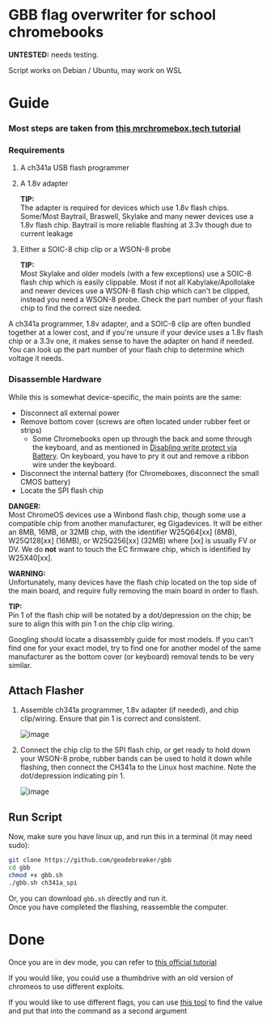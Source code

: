 # GBB flag overwriter for school chromebooks

**UNTESTED:** needs testing.

Script works on Debian / Ubuntu, may work on WSL

# Guide
### Most steps are taken from [this mrchromebox.tech tutorial](https://docs.mrchromebox.tech/docs/support/unbricking/unbrick-ch341a.html)

### Requirements

1. A ch341a USB flash programmer
2. A 1.8v adapter

    **TIP:**<br>
    The adapter is required for devices which use 1.8v flash chips. Some/Most Baytrail, Braswell, Skylake and many newer devices use a 1.8v flash chip. Baytrail is more reliable flashing at 3.3v though due to current leakage

3. Either a SOIC-8 chip clip or a WSON-8 probe

    **TIP:**<br>
    Most Skylake and older models (with a few exceptions) use a SOIC-8 flash chip which is easily clippable. Most if not all Kabylake/Apollolake and newer devices use a WSON-8 flash chip which can't be clipped, instead you need a WSON-8 probe. Check the part number of your flash chip to find the correct size needed.

A ch341a programmer, 1.8v adapter, and a SOIC-8 clip  are often bundled together at a lower cost, and if you're unsure if your device uses a 1.8v flash chip or a 3.3v one, it makes sense to have the adapter on hand if needed. You can look up the part number of your flash chip to determine which voltage it needs.

### Disassemble Hardware

While this is somewhat device-specific, the main points are the same:

* Disconnect all external power
* Remove bottom cover (screws are often located under rubber feet or strips)
  * Some Chromebooks open up through the back and some through the keyboard, and as mentioned in [Disabling write protect via Battery](https://docs.mrchromebox.tech/docs/firmware/wp/disabling.html#disconnecting-the-battery). On keyboard, you have to pry it out and remove a ribbon wire under the keyboard.
* Disconnect the internal battery (for Chromeboxes, disconnect the small CMOS battery)
* Locate the SPI flash chip

**DANGER:**<br>
Most ChromeOS devices use a Winbond flash chip, though some use a compatible chip from another manufacturer, eg Gigadevices. It will be either an 8MB, 16MB, or 32MB chip, with the identifier W25Q64[xx] (8MB),  W25Q128[xx] (16MB), or W25Q256[xx] (32MB) where [xx] is usually FV or DV. We do **not** want to touch the EC firmware chip, which is identified by W25X40[xx].

**WARNING:**<br>
Unfortunately, many devices have the flash chip located on the top side of the main board, and require fully removing the main board in order to flash.

**TIP:**<br>
Pin 1 of the flash chip will be notated by a dot/depression on the chip; be sure to align this with pin 1 on the chip clip wiring.

Googling should locate a disassembly guide for most models. If you can't find one for your exact model, try to find one for another model of the same manufacturer as the bottom cover (or keyboard) removal tends to be very similar.

## Attach Flasher

1. Assemble ch341a programmer, 1.8v adapter (if needed), and chip clip/wiring. Ensure that pin 1 is correct and consistent.

   ![image](https://docs.mrchromebox.tech/ch341aunbrick/500px-Ch341a_annotated.png)
2. Connect the chip clip to the SPI flash chip, or get ready to hold down your WSON-8 probe, rubber bands can be used to hold it down while flashing, then connect the CH341a to the Linux host machine. Note the dot/depression indicating pin 1.

   ![image](https://docs.mrchromebox.tech/ch341aunbrick/500px-SOIC-8_chip.jpg)

## Run Script

Now, make sure you have linux up, and run this in a terminal (it may need sudo):
```bash
git clone https://github.com/geodebreaker/gbb
cd gbb
chmod +x gbb.sh
./gbb.sh ch341a_spi
```
Or, you can download `gbb.sh` directly and run it.<br>
Once you have completed the flashing, reassemble the computer.

# Done

Once you are in dev mode, you can refer to [this official tutorial](https://www.chromium.org/chromium-os/developer-library/guides/device/developer-mode/)

If you would like, you could use a thumbdrive with an old version of chromeos to use different exploits.

If you would like to use different flags, you can use [this tool](https://binbashbanana.github.io/gbbflaginator/) to find the value and put that into the command as a second argument